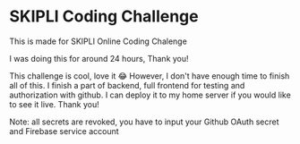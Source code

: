 # SKIPLI Coding Challenge

This is made for SKIPLI Online Coding Chalenge

I was doing this for around 24 hours, Thank you!

This challenge is cool, love it 😂 However, I don't have enough time to finish all of this. I finish a part of backend, full frontend for testing and authorization with github. I can deploy it to my home server if you would like to see it live. Thank you!

Note: all secrets are revoked, you have to input your Github OAuth secret and Firebase service account